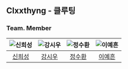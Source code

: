 ## Clxxthyng - 클루팅


### Team. Member
|![신희성](https://avatars.githubusercontent.com/u/128358820?v=4)|![강시우](https://avatars.githubusercontent.com/u/128358675?v=4)|![정수환](https://avatars.githubusercontent.com/u/127077789?v=4)|![이예흔](https://avatars.githubusercontent.com/u/126836473?v=4)|
|:-:|:-:|:-:|:-:|
|[신희성](https://github.com/huise0ng)|[강시우](https://github.com/kangsiwoo)|[정수환](https://github.com/JeongSuHwan23)|[이예흔](https://github.com/Myowww)|